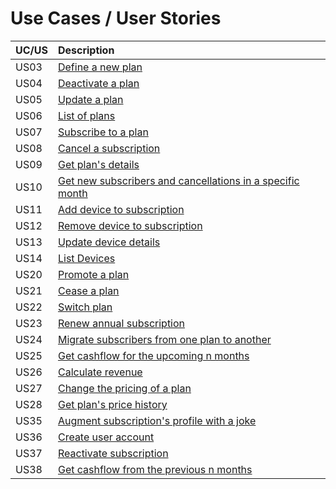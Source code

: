 
# Use Cases / User Stories
| UC/US | Description                                                               |                   
|:------|:--------------------------------------------------------------------------|
| US03  | [Define a new plan](US03/US03.md)                                         |
| US04  | [Deactivate a plan](US04/US04.md)                                         |
| US05  | [Update a plan](US05/US05.md)                                             |
| US06  | [List of plans](US06/US06.md)                                             |
| US07  | [Subscribe to a plan](US07/US07.md)                                       |
| US08  | [Cancel a subscription](US08/US08.md)                                     |
| US09  | [Get plan's details](US09/US09.md)                                        |
| US10  | [Get new subscribers and cancellations in a specific month](US10/US10.md) |
| US11  | [Add device to subscription](US11/US11.md)                                |
| US12  | [Remove device to subscription](US12/US12.md)                             |
| US13  | [Update device details](US13/US13.md)                                     |
| US14  | [List Devices](US14/US14.md)                                              |
| US20  | [Promote a plan](US20/US20.md)                                            |
| US21  | [Cease a plan](US21/US21.md)                                              |                       
| US22  | [Switch plan](US22/US22.md)                                               |
| US23  | [Renew annual subscription](US23/US23.md)                                 |
| US24  | [Migrate subscribers from one plan to another](US24/US24.md)              |
| US25  | [Get cashflow for the upcoming n months](US25/US25.md)                    |
| US26  | [Calculate revenue](US26/US26.md)                                         |
| US27  | [Change the pricing of a plan](US27/US27.md)                              |
| US28  | [Get plan's price history](US28/US28.md)                                  |
| US35  | [Augment subscription's profile with a joke](US35/US35.md)                |
| US36  | [Create user account](US36/US36.md)                                       |
| US37  | [Reactivate subscription](US37/US37.md)                                   |
| US38  | [Get cashflow from the previous n months](US38/US38.md)                   |




